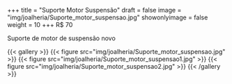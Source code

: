 +++
title = "Suporte Motor Suspensão"
draft = false
image = "img/joalheria/Suporte_motor_suspensao.jpg"
showonlyimage = false
weight = 10
+++
<span class="price">R$ 70</span>

<!--more-->

Suporte de motor de suspensão novo

{{< gallery >}}
{{< figure src="img/joalheria/Suporte_motor_suspensao.jpg" >}}
{{< figure src="img/joalheria/Suporte_motor_suspensao1.jpg" >}}
{{< figure src="img/joalheria/Suporte_motor_suspensao2.jpg" >}}
{{< /gallery >}}
